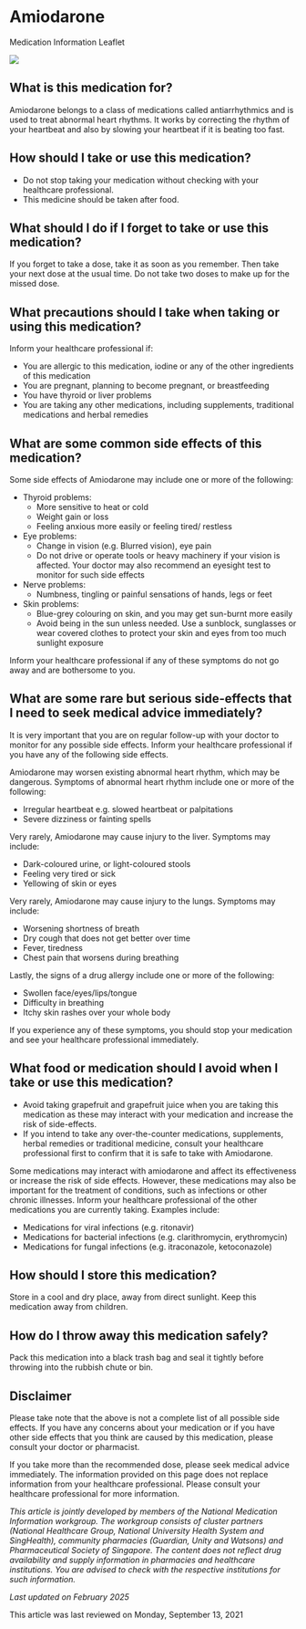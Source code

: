 # Amiodarone

Medication Information Leaflet

![](https://ch-api.healthhub.sg/api/public/content/71a2990b378a4c1484f90a8b192f6b47?v=80e1f4fc&t=azheaderimage)

What is this medication for?
----------------------------

Amiodarone belongs to a class of medications called antiarrhythmics and is used to treat abnormal heart rhythms. It works by correcting the rhythm of your heartbeat and also by slowing your heartbeat if it is beating too fast.

How should I take or use this medication?
-----------------------------------------

* Do not stop taking your medication without checking with your healthcare professional.
* This medicine should be taken after food.

What should I do if I forget to take or use this medication?
------------------------------------------------------------

If you forget to take a dose, take it as soon as you remember. Then take your next dose at the usual time. Do not take two doses to make up for the missed dose.

What precautions should I take when taking or using this medication?
--------------------------------------------------------------------

Inform your healthcare professional if:

* You are allergic to this medication, iodine or any of the other ingredients of this medication
* You are pregnant, planning to become pregnant, or breastfeeding
* You have thyroid or liver problems
* You are taking any other medications, including supplements, traditional medications and herbal remedies

What are some common side effects of this medication?
-----------------------------------------------------

Some side effects of Amiodarone may include one or more of the following:

* Thyroid problems:
  + More sensitive to heat or cold
  + Weight gain or loss
  + Feeling anxious more easily or feeling tired/ restless
* Eye problems:
  + Change in vision (e.g. Blurred vision), eye pain
  + Do not drive or operate tools or heavy machinery if your vision is affected. Your doctor may also recommend an eyesight test to monitor for such side effects
* Nerve problems:
  + Numbness, tingling or painful sensations of hands, legs or feet
* Skin problems:
  + Blue-grey colouring on skin, and you may get sun-burnt more easily
  + Avoid being in the sun unless needed. Use a sunblock, sunglasses or wear covered clothes to protect your skin and eyes from too much sunlight exposure

Inform your healthcare professional if any of these symptoms do not go away and are bothersome to you.

What are some rare but serious side-effects that I need to seek medical advice immediately?
-------------------------------------------------------------------------------------------

It is very important that you are on regular follow-up with your doctor to monitor for any possible side effects. Inform your healthcare professional if you have any of the following side effects.

Amiodarone may worsen existing abnormal heart rhythm, which may be dangerous. Symptoms of abnormal heart rhythm include one or more of the following: 

* Irregular heartbeat e.g. slowed heartbeat or palpitations
* Severe dizziness or fainting spells

Very rarely, Amiodarone may cause injury to the liver. Symptoms may include:

* Dark-coloured urine, or light-coloured stools
* Feeling very tired or sick
* Yellowing of skin or eyes

Very rarely, Amiodarone may cause injury to the lungs. Symptoms may include:

* Worsening shortness of breath
* Dry cough that does not get better over time
* Fever, tiredness
* Chest pain that worsens during breathing

Lastly, the signs of a drug allergy include one or more of the following:

* Swollen face/eyes/lips/tongue
* Difficulty in breathing
* Itchy skin rashes over your whole body

If you experience any of these symptoms, you should stop your medication and see your healthcare professional immediately.

What food or medication should I avoid when I take or use this medication?
--------------------------------------------------------------------------

* Avoid taking grapefruit and grapefruit juice when you are taking this medication as these may interact with your medication and increase the risk of side-effects.
* If you intend to take any over-the-counter medications, supplements, herbal remedies or traditional medicine, consult your healthcare professional first to confirm that it is safe to take with Amiodarone.

Some medications may interact with amiodarone and affect its effectiveness or increase the risk of side effects. However, these medications may also be important for the treatment of conditions, such as infections or other chronic illnesses. Inform your healthcare professional of the other medications you are currently taking. Examples include:

* Medications for viral infections (e.g. ritonavir)
* Medications for bacterial infections (e.g. clarithromycin, erythromycin)
* Medications for fungal infections (e.g. itraconazole, ketoconazole)

How should I store this medication?
-----------------------------------

Store in a cool and dry place, away from direct sunlight. Keep this medication away from children.

How do I throw away this medication safely?
-------------------------------------------

Pack this medication into a black trash bag and seal it tightly before throwing into the rubbish chute or bin.

Disclaimer
----------

Please take note that the above is not a complete list of all possible side effects. If you have any concerns about your medication or if you have other side effects that you think are caused by this medication, please consult your doctor or pharmacist.

If you take more than the recommended dose, please seek medical advice immediately. The information provided on this page does not replace information from your healthcare professional. Please consult your healthcare professional for more information.

*This article is jointly developed by members of the National Medication Information workgroup. The workgroup consists of cluster partners (National Healthcare Group, National University Health System and SingHealth), community pharmacies (Guardian, Unity and Watsons) and Pharmaceutical Society of Singapore. The content does not reflect drug availability and supply information in pharmacies and healthcare institutions. You are advised to check with the respective institutions for such information.*

*Last updated on February 2025*

This article was last reviewed on
Monday, September 13, 2021